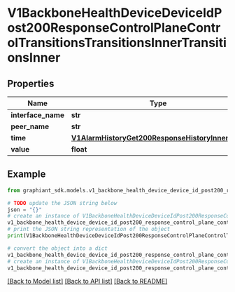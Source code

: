 # V1BackboneHealthDeviceDeviceIdPost200ResponseControlPlaneControlTransitionsTransitionsInnerTransitionsInner


## Properties

Name | Type | Description | Notes
------------ | ------------- | ------------- | -------------
**interface_name** | **str** |  | [optional] 
**peer_name** | **str** |  | [optional] 
**time** | [**V1AlarmHistoryGet200ResponseHistoryInnerTime**](V1AlarmHistoryGet200ResponseHistoryInnerTime.md) |  | [optional] 
**value** | **float** |  | [optional] 

## Example

```python
from graphiant_sdk.models.v1_backbone_health_device_device_id_post200_response_control_plane_control_transitions_transitions_inner_transitions_inner import V1BackboneHealthDeviceDeviceIdPost200ResponseControlPlaneControlTransitionsTransitionsInnerTransitionsInner

# TODO update the JSON string below
json = "{}"
# create an instance of V1BackboneHealthDeviceDeviceIdPost200ResponseControlPlaneControlTransitionsTransitionsInnerTransitionsInner from a JSON string
v1_backbone_health_device_device_id_post200_response_control_plane_control_transitions_transitions_inner_transitions_inner_instance = V1BackboneHealthDeviceDeviceIdPost200ResponseControlPlaneControlTransitionsTransitionsInnerTransitionsInner.from_json(json)
# print the JSON string representation of the object
print(V1BackboneHealthDeviceDeviceIdPost200ResponseControlPlaneControlTransitionsTransitionsInnerTransitionsInner.to_json())

# convert the object into a dict
v1_backbone_health_device_device_id_post200_response_control_plane_control_transitions_transitions_inner_transitions_inner_dict = v1_backbone_health_device_device_id_post200_response_control_plane_control_transitions_transitions_inner_transitions_inner_instance.to_dict()
# create an instance of V1BackboneHealthDeviceDeviceIdPost200ResponseControlPlaneControlTransitionsTransitionsInnerTransitionsInner from a dict
v1_backbone_health_device_device_id_post200_response_control_plane_control_transitions_transitions_inner_transitions_inner_from_dict = V1BackboneHealthDeviceDeviceIdPost200ResponseControlPlaneControlTransitionsTransitionsInnerTransitionsInner.from_dict(v1_backbone_health_device_device_id_post200_response_control_plane_control_transitions_transitions_inner_transitions_inner_dict)
```
[[Back to Model list]](../README.md#documentation-for-models) [[Back to API list]](../README.md#documentation-for-api-endpoints) [[Back to README]](../README.md)


